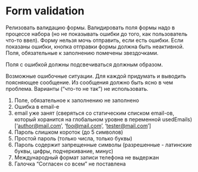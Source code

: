 # Form validation

Релизовать валидацию формы. Валидировать поля формы надо в процессе набора (но не показывать ошибки до того, как пользователь что-то ввел). Форму нельзя мочь отправить, если есть ошибки. Если показаны ошибки, кнопка отправки формы должна быть неактивной. Поля, обязательные к заполнению помечены звездочками.

Поля с ошибкой должны подсвечиваться должным образом.

Возможные ошибочные ситуации. Для каждой придумать и выводить поясняющее сообщение. Из сообщения должно быть ясно в чем проблема. Варианты (“что-то не так”) не использовать.

1. Поле, обязательное к заполнению не заполнено
2. Ошибка в email-е
2. email уже занят (сверяться со статическим списком email-ов, который хоранится на глобальном уровне в переменной usedEmails)
[‘author@mail.com’, ‘foo@mail.com’, ‘tester@mail.com’]
2. Пароль слишком короток (до 5 символов)
2. Простой пароль (только числа, только буквы)
2. Пароль содержит запрещенные символы (разрешенные - латинские буквы, цифры, подчеркивание, минус)
2. Международный формат записи телефона не выдержан
2. Галочка “Согласен со всем” не поставлена